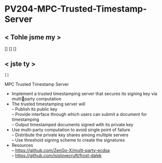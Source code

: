 # PV204-MPC-Trusted-Timestamp-Server

## < Tohle jsme my >
[]  []  []

## < jste ty >
    []


MPC Trusted Timestamp Server

* Implement a trusted timestamping server that secures its signing key via multiparty computation
* The trusted timestamping server will  
  – Publish its public key  
  – Provide interface through which users can submit a document for timestamping  
  – Output timestamped documents signed with its private key  
* Use multi-party computation to avoid single point of failure  
  – Distribute the private key shares among multiple servers  
  – Use threshold signing scheme to create the signatures  
* Resources  
  – https://github.com/ZenGo-X/multi-party-ecdsa  
  – https://github.com/isislovecruft/frost-dalek  

